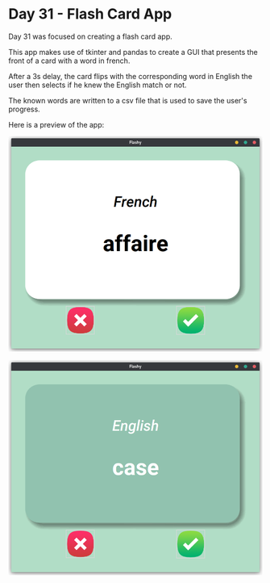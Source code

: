 # Day 31 - Flash Card App 

Day 31 was focused on creating a flash card app.

This app makes use of tkinter and pandas to create a GUI that presents the front of a card with a word in french.

After a 3s delay, the card flips with the corresponding word in English the user then selects if he knew the English match or not.

The known words are written to a csv file that is used to save the user's progress.

Here is a preview of the app:

![Preview](./assets/preview.png)

![Preview](./assets/preview_2.png)